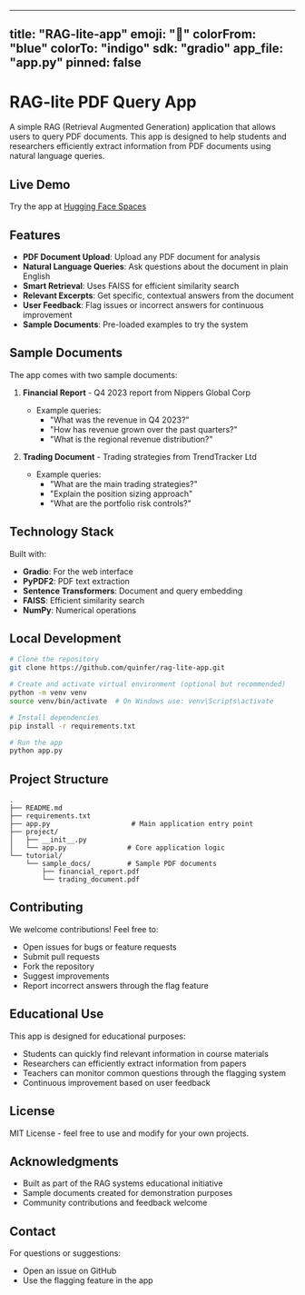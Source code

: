    ---
   title: "RAG-lite-app"
   emoji: "🚀"
   colorFrom: "blue"
   colorTo: "indigo"
   sdk: "gradio"
   app_file: "app.py"
   pinned: false
   ---

# RAG-lite PDF Query App

A simple RAG (Retrieval Augmented Generation) application that allows users to query PDF documents. This app is designed to help students and researchers efficiently extract information from PDF documents using natural language queries.

## Live Demo
Try the app at [Hugging Face Spaces](https://huggingface.co/spaces/quinfer/rag-lite-app)

## Features
- **PDF Document Upload**: Upload any PDF document for analysis
- **Natural Language Queries**: Ask questions about the document in plain English
- **Smart Retrieval**: Uses FAISS for efficient similarity search
- **Relevant Excerpts**: Get specific, contextual answers from the document
- **User Feedback**: Flag issues or incorrect answers for continuous improvement
- **Sample Documents**: Pre-loaded examples to try the system

## Sample Documents
The app comes with two sample documents:
1. **Financial Report** - Q4 2023 report from Nippers Global Corp
   - Example queries:
     - "What was the revenue in Q4 2023?"
     - "How has revenue grown over the past quarters?"
     - "What is the regional revenue distribution?"

2. **Trading Document** - Trading strategies from TrendTracker Ltd
   - Example queries:
     - "What are the main trading strategies?"
     - "Explain the position sizing approach"
     - "What are the portfolio risk controls?"

## Technology Stack
Built with:
- **Gradio**: For the web interface
- **PyPDF2**: PDF text extraction
- **Sentence Transformers**: Document and query embedding
- **FAISS**: Efficient similarity search
- **NumPy**: Numerical operations

## Local Development

```bash
# Clone the repository
git clone https://github.com/quinfer/rag-lite-app.git

# Create and activate virtual environment (optional but recommended)
python -m venv venv
source venv/bin/activate  # On Windows use: venv\Scripts\activate

# Install dependencies
pip install -r requirements.txt

# Run the app
python app.py
```

## Project Structure
```
.
├── README.md
├── requirements.txt
├── app.py                    # Main application entry point
├── project/
│   ├── __init__.py
│   └── app.py               # Core application logic
└── tutorial/
    └── sample_docs/         # Sample PDF documents
        ├── financial_report.pdf
        └── trading_document.pdf
```

## Contributing
We welcome contributions! Feel free to:
- Open issues for bugs or feature requests
- Submit pull requests
- Fork the repository
- Suggest improvements
- Report incorrect answers through the flag feature

## Educational Use
This app is designed for educational purposes:
- Students can quickly find relevant information in course materials
- Researchers can efficiently extract information from papers
- Teachers can monitor common questions through the flagging system
- Continuous improvement based on user feedback

## License
MIT License - feel free to use and modify for your own projects.

## Acknowledgments
- Built as part of the RAG systems educational initiative
- Sample documents created for demonstration purposes
- Community contributions and feedback welcome

## Contact
For questions or suggestions:
- Open an issue on GitHub
- Use the flagging feature in the app

